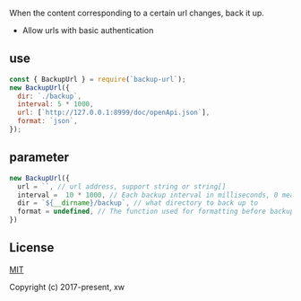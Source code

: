 When the content corresponding to a certain url changes, back it up.

- Allow urls with basic authentication

## use

```js
const { BackupUrl } = require(`backup-url`);
new BackupUrl({
  dir: `./backup`,
  interval: 5 * 1000,
  url: [`http://127.0.0.1:8999/doc/openApi.json`],
  format: `json`,
});
```

## parameter

```js
new BackupUrl({
  url = ``, // url address, support string or string[]
  interval =  10 * 1000, // Each backup interval in milliseconds, 0 means no backup
  dir = `${__dirname}/backup`, // what directory to back up to
  format = undefined, // The function used for formatting before backup, supports `json` or function
})
```

## License
[MIT](https://opensource.org/licenses/MIT)

Copyright (c) 2017-present, xw
